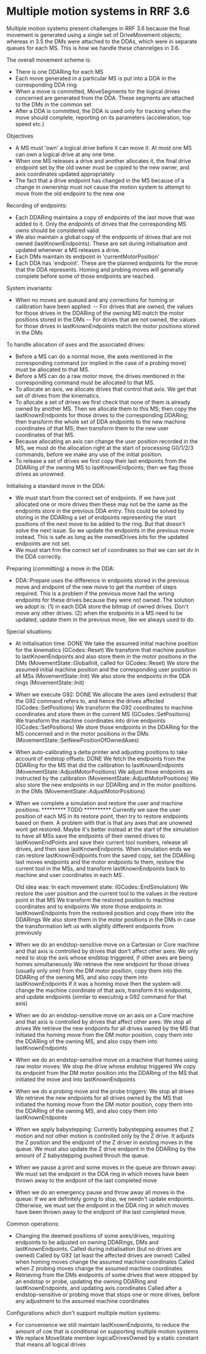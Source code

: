 Multiple motion systems in RRF 3.6
==================================

Multiple motion systems present challenges in RRF 3.6 because the final movement is generated using a single set of DriveMovement objects;
whereas in 3.5 the DMs were attached to the DDAs, which were in separate queues for each MS. This is how we handle these channelges in 3.6.

The overall movement scheme is:
- There is one DDARing for each MS
- Each move generated in a particular MS is put into a DDA in the corresponding DDA ring
- When a move is committed, MoveSegments for the logical drives concerned are generated from the DDA. These segments are attached to the DMs in the common set
- After a DDA is committed, the DDA is used only for tracking when the move should complete, reporting on its parameters (acceleration, top speed etc.)

Objectives
- A MS must 'own' a logical drive before it can move it. At most one MS can own a logical drive at any one time.
- When one MS releases a drive and another allocates it, the final drive endpoint set by the old owner must be copied to the new owner, and axis coordinates updated appropriately
- The fact that a drive endpoint has changed in the MS because of a change in ownership must not cause the motion system to attempt to move from the old endpoint to the new one

Recording of endpoints:
- Each DDARing maintains a copy of endpoints of the last move that was added to it. Only the endpoints of drives that the corresponding MS owns should be considered valid.
- We also maintain a global copy of the endpoints of drives that are not owned (lastKnownEndpoints). These are set during initialisation and updated whenever a MS releases a drive.
- Each DMs maintain its endpoint in 'currentMotorPosition'
- Each DDA has 'endpoint'. These are the planned endpoints for the move that the DDA represents. Homing and probing moves will generally complete before some of those endpoints are reached.

System invariants:
- When no moves are queued and any corrections for homing or calibration have been applied:
-- For drives that are owned, the values for those drives in the DDARing of the owning MS match the motor positions stored in the DMs
-- For drives that are not owned, the values for those drives in lastKnownEndpoints match the motor positions stored in the DMs

To handle allocation of axes and the associated drives:
- Before a MS can do a normal move, the axes mentioned in the corresponding command (or implied in the case of a probing move) must be allocated to that MS.
- Before a MS can do a raw motor move, the drives mentioned in the corresponding command must be allocated to that MS.
- To allocate an axis, we allocate drives that control that axis. We get that set of drives from the kinematics.
- To allocate a set of drives we first check that none of them is already owned by another MS. Then we allocate them to this MS; then copy the lastKnownEndpoints for those drives to the corresponding DDARing;
   then transform the whole set of DDA endpoints to the new machine coordinates of that MS; then transform them to the new user coordinates of that MS.
- Because allocating an axis can change the user position recorded in the MS, we must do the allocation right at the start of processing G0/1/2/3 commands, before we make any use of the initial position.
- To release a set of drives we first copy their last endpoints from the DDARing of the owning MS to lastKnownEndpoints; then we flag those drives as unowned.

Initialising a standard move in the DDA:
- We must start from the correct set of endpoints. If we have just allocated one or more drives then these may not be the same as the endpoints store in the previous DDA entry.
   This could be solved by storing in the DDARing a set of endpoints representing the start positions of the next move to be added to the ring.
   But that doesn't solve the next issue. So we update the endpoints in the previous move instead, This is safe as long as the ownedDrives bits for the updated endpoints are not set.
- We must start frm the correct set of coordinates so that we can set dv in the DDA correctly.

Preparing (committing) a move in the DDA:
- DDA::Prepare uses the difference in endpoints stored in the previous move and endpoint of the new move to get the number of steps required.
   This is a problem if the previous move had the wrong endpoints for these drives because they were not owned.
   The solution we adopt is: (1) in each DDA store the bitmap of owned drives. Don't move any other drives. (2) when the endpoints in a MS need to be updated, update them in the previous move, like we always used to do.

Special situations:
- At initialisation time: DONE
   We take the assumed initial machine position for the kinematics (GCodes::Reset)
   We transform that machine position to lastKnownEndpoints and also store them in the motor positions in the DMs (MovementState::GlobalInit, called for GCodes::Reset)
   We store the assumed initial machine position and the corresponding user position in all MSs (MovementState::Init)
   We also store the endpoints in the DDA rings (MovementState::Init)

- When we execute G92: DONE
   We allocate the axes (and extruders) that the G92 command refers to, and hence the drives affected (GCodes::SetPositions)
   We transform the G92 coordinates to machine coordinates and store them in the current MS (GCodes::SetPositions)
   We transform the machine coordinates into drive endpoints (GCodes::SetPositions)
   We store those endpoints in the DDARing for the MS concerned and in the motor positions in the DMs (MovementState::SetNewPositionOfOwnedAxes)

- When auto-calibrating a delta printer and adjusting positions to take account of endstop offsets: DONE
   We fetch the endpoints from the DDARing for the MS that did the calibration to lastKnownEndpoints (MovementState::AdjustMotorPositions)
   We adjust those endpoints as instructed by the calibration (MovementState::AdjustMotorPositions)
   We also store the new endpoints in our DDARing and in the motor positions in the DMs (MovementState::AdjustMotorPositions)

- When we complete a simulation and restore the user and machine positions: ********* TODO **********
   Currently we save the user position of each MS in its restore point, then try to restore endpoints based on them.
   A problem with that is that any axes that are unowned wont get restored.
   Maybe it's better instead at the start of the simulation to have all MSs save the endpoints of their owned drives to lastKnownEndPoints and save their current tool numbers, release all drives, and then save lastKnownEndpoints.
   When simulation ends we can restore lastKnownEndpoints from the saved copy, set the DDARing last moves endpoints and the motor endpoints to them, restore the current tool in the MSs,
   and transform lastKnownEndpoints back to machine and user coordinates in each MS .
   
   Old idea was:
   In each movement state: (GCodes::EndSimulation)
     We restore the user position and the current tool to the values in the restore point in that MS
     We transform the restored position to machine coordinates and to endpoints
   We store those endpoints in lastKnownEndpoints from the restored position and copy them into the DDARings
   We also store them in the motor positions in the DMs in case the transformation left us with slightly different endpoints from previously

- When we do an endstop-sensitive move on a Cartesian or Core machine and that axis is controlled by drives that don't affect other axes:
   We only need to stop the axis whose endstop triggered, if other axes are being homes simultaneously
   We retrieve the new endpoint for those drives (usually only one) from the DM motor position, copy them into the DDARing of the owning MS, and also copy them into lastKnownEndpoints
   If it was a homing move then the system will change the machine coordinate of that axis, transform it to endpoints, and update endpoints (similar to executnig a G92 command for that axis)

- When we do an endstop-sensitive move on an axis on a Core machine and that axis is controlled by drives that affect other axes:
   We stop all drives
   We retrieve the new endpoints for all drives owned by the MS that initiated the homing move from the DM motor position, copy them into the DDARing of the owning MS, and also copy them into lastKnownEndpoints

- When we do an endstop-sensitive move on a machine that homes using raw motor moves:
   We stop the drive whose endstop triggered 
   We copy its endpoint from the DM motor position into the DDARing of the MS that initiated the move and into lastKnownEndpoints

- When we do a probing move and the probe triggers:
   We stop all drives
   We retrieve the new endpoints for all drives owned by the MS that initiated the homing move from the DM motor position, copy them into the DDARing of the owning MS, and also copy them into lastKnownEndpoints

- When we apply babystepping:
   Currently babystepping assumes that Z motion and not other motion is controlled only by the Z drive. It adjusts the Z position and the endpoint of the Z driver in existing moves in the queue.
   We must also update the Z drive endpont in the DDARing by the amount of Z babystepping pushed throuh the queue.

- When we pause a print and some moves in the queue are thrown away:
   We must set the endpoint in the DDA ring in which moves have been thrown away to the endpont of the last completed move

- When we do an emergency pause and throw away all moves in the queue:
   If we are definitely going to stop, we needn't update endpoints. Otherwise, we must set the endpoint in the DDA ring in which moves have been thrown away to the endpont of the last completed move.

Common operations:
- Changing the deemed positions of some axes/drives, requiring endpoints to be adjusted on owning DDARings, DMs and lastKnownEndpoints.
   Called during initialisation (but no drives are owned)
   Called by G92 (at least the affected drives are owned)
   Called when homing moves change the assumed machine coordinates
   Called when Z probing moves change the assumed machine coordinates
- Retrieving from the DMs endpoints of some drives that were stopped by an endstop or probe, updating the owning DDARing and lastKnownEndpoints, and updating axis corodinates
   Called after a endstop-sensitive or probing move that stops one or more drives, before any adjustment to the assumed machine coordinates
 
Configurations which don't support multiple motion systems:
- For convenience we still maintain lastKnownEndpoints, to reduce the amount of coe that is conditional on supporting multiple motion systems
- We replace MoveState member logicalDrivesOwned by a static constant that means all logical drives